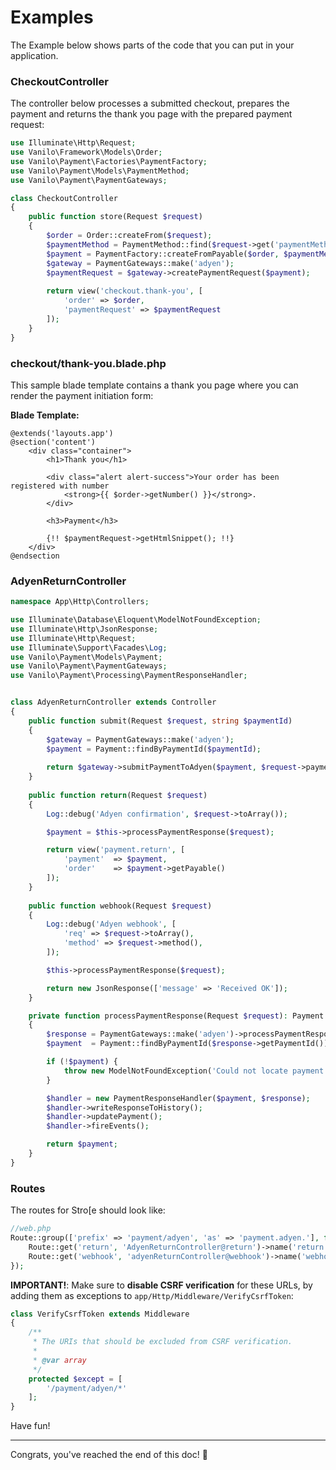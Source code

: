 # Examples

The Example below shows parts of the code that you can put in your application.

### CheckoutController

The controller below processes a submitted checkout, prepares the payment and returns the thank you
page with the prepared payment request:

```php
use Illuminate\Http\Request;
use Vanilo\Framework\Models\Order;
use Vanilo\Payment\Factories\PaymentFactory;
use Vanilo\Payment\Models\PaymentMethod;
use Vanilo\Payment\PaymentGateways;

class CheckoutController
{
    public function store(Request $request)
    {
        $order = Order::createFrom($request);
        $paymentMethod = PaymentMethod::find($request->get('paymentMethod'));
        $payment = PaymentFactory::createFromPayable($order, $paymentMethod);
        $gateway = PaymentGateways::make('adyen');
        $paymentRequest = $gateway->createPaymentRequest($payment);
        
        return view('checkout.thank-you', [
            'order' => $order,
            'paymentRequest' => $paymentRequest
        ]);
    }
}
```

### checkout/thank-you.blade.php

This sample blade template contains a thank you page where you can render the payment initiation
form:

**Blade Template:**

```blade
@extends('layouts.app')
@section('content')
    <div class="container">
        <h1>Thank you</h1>

        <div class="alert alert-success">Your order has been registered with number
            <strong>{{ $order->getNumber() }}</strong>.
        </div>

        <h3>Payment</h3>

        {!! $paymentRequest->getHtmlSnippet(); !!}
    </div>
@endsection
```

### AdyenReturnController

```php
namespace App\Http\Controllers;

use Illuminate\Database\Eloquent\ModelNotFoundException;
use Illuminate\Http\JsonResponse;
use Illuminate\Http\Request;
use Illuminate\Support\Facades\Log;
use Vanilo\Payment\Models\Payment;
use Vanilo\Payment\PaymentGateways;
use Vanilo\Payment\Processing\PaymentResponseHandler;


class AdyenReturnController extends Controller
{
    public function submit(Request $request, string $paymentId)
    {
        $gateway = PaymentGateways::make('adyen');
        $payment = Payment::findByPaymentId($paymentId);
    
        return $gateway->submitPaymentToAdyen($payment, $request->paymentMethod);
    }
    
    public function return(Request $request)
    {
        Log::debug('Adyen confirmation', $request->toArray());

        $payment = $this->processPaymentResponse($request);

        return view('payment.return', [
            'payment'  => $payment,
            'order'    => $payment->getPayable()
        ]);
    }
    
    public function webhook(Request $request)
    {
        Log::debug('Adyen webhook', [
            'req' => $request->toArray(),
            'method' => $request->method(),
        ]);

        $this->processPaymentResponse($request);

        return new JsonResponse(['message' => 'Received OK']);
    }

    private function processPaymentResponse(Request $request): Payment
    {
        $response = PaymentGateways::make('adyen')->processPaymentResponse($request);
        $payment  = Payment::findByPaymentId($response->getPaymentId());

        if (!$payment) {
            throw new ModelNotFoundException('Could not locate payment with id ' . $response->getPaymentId());
        }

        $handler = new PaymentResponseHandler($payment, $response);
        $handler->writeResponseToHistory();
        $handler->updatePayment();
        $handler->fireEvents();

        return $payment;
    }
}
```

### Routes

The routes for Stro[e should look like:

```php
//web.php
Route::group(['prefix' => 'payment/adyen', 'as' => 'payment.adyen.'], function() {
    Route::get('return', 'AdyenReturnController@return')->name('return');
    Route::get('webhook', 'adyenReturnController@webhook')->name('webhook');
});
```

**IMPORTANT!**: Make sure to **disable CSRF verification** for these URLs, by adding them as
exceptions to `app/Http/Middleware/VerifyCsrfToken`:

```php
class VerifyCsrfToken extends Middleware
{
    /**
     * The URIs that should be excluded from CSRF verification.
     *
     * @var array
     */
    protected $except = [
        '/payment/adyen/*'
    ];
}
```

Have fun!

---
Congrats, you've reached the end of this doc! 🎉
